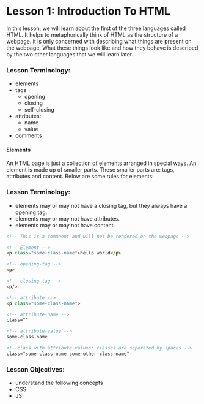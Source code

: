 # Lesson 1: Introduction To HTML

<p>
In this lesson, we will learn about the first of the three languages called HTML. It helps to metaphorically think of HTML as the structure of a webpage. it is only concerned with describing what things are present on the webpage. What these things look like and how they behave is described by the two other languages that we will learn later. 
</p>

### Lesson Terminology:
- elements 
- tags
    - opening
    - closing
    - self-closing
- attributes:
    - name
    - value
- comments

#### Elements
<p>
An HTML page is just a collection of elements arranged in special ways. An element is made up of smaller parts. These smaller parts are: tags, attributes and content.
Below are some rules for elements:
</p>

### Lesson Terminology:
- elements may or may not have a closing tag, but they always have a opening tag.
- elements may or may not have attributes.
- elements may or may not have content. 

```html 
<!-- This is a commnent and will not be rendered on the webpage -->

<!-- Element -->
<p class="some-class-name">hello world</p>

<!-- opening-tag -->
<p>

<!-- closing-tag -->
<p/>

<!-- attribute -->
<p class="some-class-name">

<!-- attribute-name -->
class=""

<!-- attribute-value -->
some-class-name

<!--class with attribute-values: classes are seperated by spaces -->
class="some-class-name some-other-class-name"

```

### Lesson Objectives:
- understand the following concepts
- CSS
- JS



